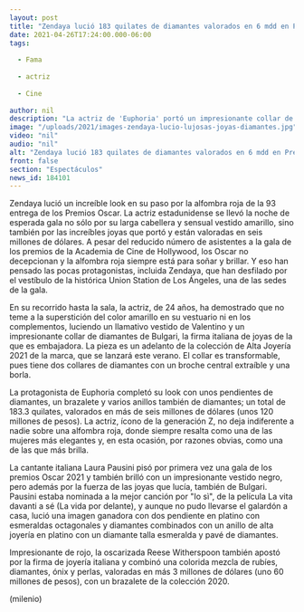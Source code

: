 ```yaml
---
layout: post
title: "Zendaya lució 183 quilates de diamantes valorados en 6 mdd en Premios Oscar 2021"
date: 2021-04-26T17:24:00.000-06:00
tags:
  
  - Fama
  
  - actriz
  
  - Cine
  
author: nil
description: "La actriz de 'Euphoria' portó un impresionante collar de diamantes de Bulgari, además de un lujoso brazalete, pendientes y varios anillos. "
image: "/uploads/2021/images-zendaya-lucio-lujosas-joyas-diamantes.jpg"
video: "nil"
audio: "nil"
alt: "Zendaya lució 183 quilates de diamantes valorados en 6 mdd en Premios Oscar 2021"
front: false
section: "Espectáculos"
news_id: 184101
---
```


Zendaya lució un increíble look en su paso por la alfombra roja de la 93 entrega de los Premios Oscar. La actriz estadunidense se llevó la noche de esperada gala no sólo por su larga cabellera y sensual vestido amarillo, sino también por las increíbles joyas que portó y están valoradas en seis millones de dólares.  A pesar del reducido número de asistentes a la gala de los premios de la Academia de Cine de Hollywood, los Oscar no decepcionan y la alfombra roja siempre está para soñar y brillar. Y eso han pensado las pocas protagonistas, incluida Zendaya, que han desfilado por el vestíbulo de la histórica Union Station de Los Ángeles, una de las sedes de la gala.

En su recorrido hasta la sala, la actriz, de 24 años, ha demostrado que no teme a la superstición del color amarillo en su vestuario ni en los complementos, luciendo un llamativo vestido de Valentino y un impresionante collar de diamantes de Bulgari, la firma italiana de joyas de la que es embajadora. La pieza es un adelanto de la colección de Alta Joyería 2021 de la marca, que se lanzará este verano. El collar es transformable, pues tiene dos collares de diamantes con un broche central extraíble y una borla.

La protagonista de Euphoria completó su look con unos pendientes de diamantes, un brazalete y varios anillos también de diamantes; un total de 183.3 quilates, valorados en más de seis millones de dólares (unos 120 millones de pesos). La actriz, ícono de la generación Z, no deja indiferente a nadie sobre una alfombra roja, donde siempre resalta como una de las mujeres más elegantes y, en esta ocasión, por razones obvias, como una de las que más brilla.  

La cantante italiana Laura Pausini pisó por primera vez una gala de los premios Oscar 2021 y también brilló con un impresionante vestido negro, pero además por la fuerza de las joyas que lucía, también de Bulgari. Pausini estaba nominada a la mejor canción por "Io sì", de la película La vita davanti a sé (La vida por delante), y aunque no pudo llevarse el galardón a casa, lució una imagen ganadora con dos pendiente en platino con esmeraldas octagonales y diamantes combinados con un anillo de alta joyería en platino con un diamante talla esmeralda y pavé de diamantes.  

Impresionante de rojo, la oscarizada Reese Witherspoon también apostó por la firma de joyería italiana y combinó una colorida mezcla de rubíes, diamantes, ónix y perlas, valoradas en más 3 millones de dólares (uno 60 millones de pesos), con un brazalete de la colección 2020.  

(milenio)
